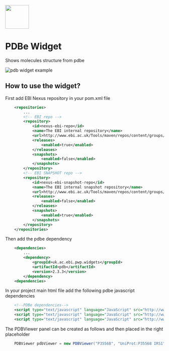 [<img src=https://user-images.githubusercontent.com/6883670/31999264-976dfb86-b98a-11e7-9432-0316345a72ea.png height=75 />](https://reactome.org)

# PDBe Widget
Shows molecules structure from pdbe

<img src="pdbe-example.png " align="center" alt="pdb widget example">

## How to use the widget?

First add EBI Nexus repository in your pom.xml file

```xml
    <repositories>
        ...
        <!-- EBI repo -->
        <repository>
            <id>nexus-ebi-repo</id>
            <name>The EBI internal repository</name>
            <url>http://www.ebi.ac.uk/Tools/maven/repos/content/groups/ebi-repo/</url>
            <releases>
                <enabled>true</enabled>
            </releases>
            <snapshots>
                <enabled>false</enabled>
            </snapshots>
        </repository>
        <!-- EBI SNAPSHOT repo -->
        <repository>
            <id>nexus-ebi-snapshot-repo</id>
            <name>The EBI internal snapshot repository</name>
            <url>http://www.ebi.ac.uk/Tools/maven/repos/content/groups/ebi-snapshots/</url>
            <releases>
                <enabled>false</enabled>
            </releases>
            <snapshots>
                <enabled>true</enabled>
            </snapshots>
        </repository>
    </repositories>
```

Then add the pdbe dependency

```xml
    <dependencies>
        ...
        <dependency>
            <groupId>uk.ac.ebi.pwp.widgets</groupId>
            <artifactId>pdb</artifactId>
            <version>2.3.3</version>
        </dependency>
    <dependencies>
```
    
In your project main html file add the following pdbe javascript dependencies

```xml
    <!--PDBe dependencies-->
    <script type="text/javascript" language="JavaScript" src="http://www.ebi.ac.uk:80/pdbe-apps/widgets/js/essential.js"></script>
    <script type="text/javascript" language="JavaScript" src="http://www.ebi.ac.uk:80/pdbe-apps/widgets/js/basic.js"></script>
    <script type="text/javascript" language="JavaScript" src="http://www.ebi.ac.uk:80/pdbe-apps/widgets/js/pdbprints.js"></script>
```

The PDBViewer panel can be created as follows and then placed in the right placeholder  
    
```java    
    PDBViewer pdbViewer = new PDBViewer("P35568", "UniProt:P35568 IRS1")
```
